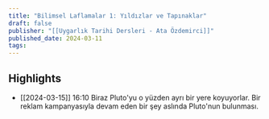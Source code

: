 ```yaml
---
title: "Bilimsel Laflamalar 1: Yıldızlar ve Tapınaklar"
draft: false
publisher: "[[Uygarlık Tarihi Dersleri - Ata Özdemirci]]"
published_date: 2024-03-11
tags:
---
```



## Highlights
* [[2024-03-15]] 16:10  Biraz Pluto'yu o yüzden ayrı bir yere koyuyorlar. Bir reklam kampanyasıyla devam eden bir şey aslında Pluto'nun bulunması.

